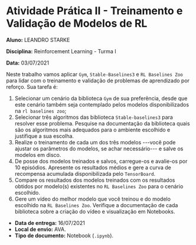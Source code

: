 # Atividade Prática II - Treinamento e Validação de Modelos de RL

**Aluno:** LEANDRO STARKE

**Disciplina:** Reinforcement Learning - Turma I

**Data:** 03/07/2021



Neste trabalho vamos aplicar `Gym`, `Stable-Baselines3` e `RL Baselines Zoo` para lidar com o treinamento e validação de problemas de aprendizado por reforço. Sua tarefa é:

1. Selecionar um cenário da biblioteca `Gym` de sua preferência, desde que este cenário também seja contemplado pelos modelos disponibilizados na `rl baselines zoo`;
2. Selecionar três algoritmos das biblioteca `Stable-baselines3` para resolver esse problema. Pesquise na documentação da biblioteca quais são os algoritmos mais adequados para o ambiente escolhido e justifique a sua escolha. 
3. Realize o treinamento de cada um dos três modelos ---você pode ajustar os parâmetros do modelos, se achar necessário--- e salve os modelos em disco.
4. De posse dos modelos treinados e salvos, carregue-os e avalie-os por 10 episódios. Apresente os resultados médios e gere a curva de recompensa acumulada disponibilizada pelo `TensorBoard`.
5. Compare os resultados dos modelos treinados com os resultados obtidos por modelo(s) existentes no `RL Baselines Zoo` para o cenário escolhido.
6. Gere um vídeo do melhor modelo que você treinou e do modelo escolhido na `RL Baselines Zoo`. Verifique a documentação de cada biblioteca sobre a criação do vídeo e visualização em Notebooks.



* **Data de entrega:** 16/07/2021
* **Local de envio:** AVA.
* **Tipo de documento:** Notebook (`.ipynb`).
